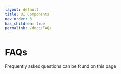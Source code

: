 ```yaml
---
layout: default
title: UI Components
nav_order: 3
has_children: true
permalink: /docs/FAQs
---
```


# FAQs

Frequently asked questions can be found on this page
